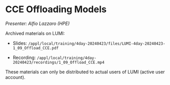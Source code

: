 # CCE Offloading Models

*Presenter: Alfio Lazzaro (HPE)*

<!--
Course materials will be provided during and after the course.
-->

<!--
Temporary location of materials (for the lifetime of the training project):

-   Slides: `/project/project_465001098/Slides/HPE/06_Directives_Programming.pdf`
-->

Archived materials on LUMI:

-   Slides: `/appl/local/training/4day-20240423/files/LUMI-4day-20240423-1_09_Offload_CCE.pdf`

-   Recording: `/appl/local/training/4day-20240423/recordings/1_09_Offload_CCE.mp4`

These materials can only be distributed to actual users of LUMI (active user account).

